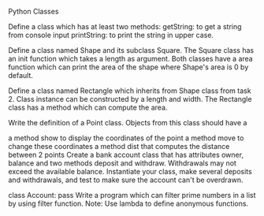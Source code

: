 Python Classes

Define a class which has at least two methods: getString: to get a string from console input printString: to print the string in upper case.

Define a class named Shape and its subclass Square. The Square class has an init function which takes a length as argument. Both classes have a area function which can print the area of the shape where Shape's area is 0 by default.

Define a class named Rectangle which inherits from Shape class from task 2. Class instance can be constructed by a length and width. The Rectangle class has a method which can compute the area.

Write the definition of a Point class. Objects from this class should have a

a method show to display the coordinates of the point
a method move to change these coordinates
a method dist that computes the distance between 2 points
Create a bank account class that has attributes owner, balance and two methods deposit and withdraw. Withdrawals may not exceed the available balance. Instantiate your class, make several deposits and withdrawals, and test to make sure the account can't be overdrawn.

class Account:
    pass
Write a program which can filter prime numbers in a list by using filter function. Note: Use lambda to define anonymous functions.